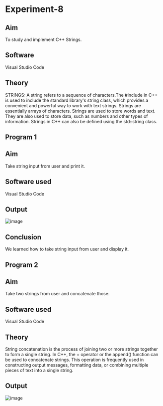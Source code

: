 # Experiment-8
## Aim
To study and implement C++ Strings.

## Software
Visual Studio Code

## Theory
STRINGS:
A string refers to a sequence of characters.The #include in C++ is used to include the standard library's string class, which provides a convenient and powerful way to work with text strings. Strings are essentially arrays of characters. Strings are used to store words and text. They are also used to store data, such as numbers and other types of information. Strings in C++ can also be defined using the std::string class.

## Program 1
## Aim
Take string input from user and print it.

## Software used
Visual Studio Code

## Output
![image](https://github.com/user-attachments/assets/8ba23ae8-f633-492e-b7a5-f1fc3afdba44)

## Conclusion
We learned how to take string input from user and display it.


## Program 2
## Aim
Take two strings from user and concatenate those.

## Software used
Visual Studio Code

## Theory
String concatenation is the process of joining two or more strings together to form a single string. In C++, the + operator or the append() function can be used to concatenate strings. This operation is frequently used in constructing output messages, formatting data, or combining multiple pieces of text into a single string.

## Output
![image](https://github.com/user-attachments/assets/6cf81643-34c1-4ae8-bdb3-72bb099aee05)



